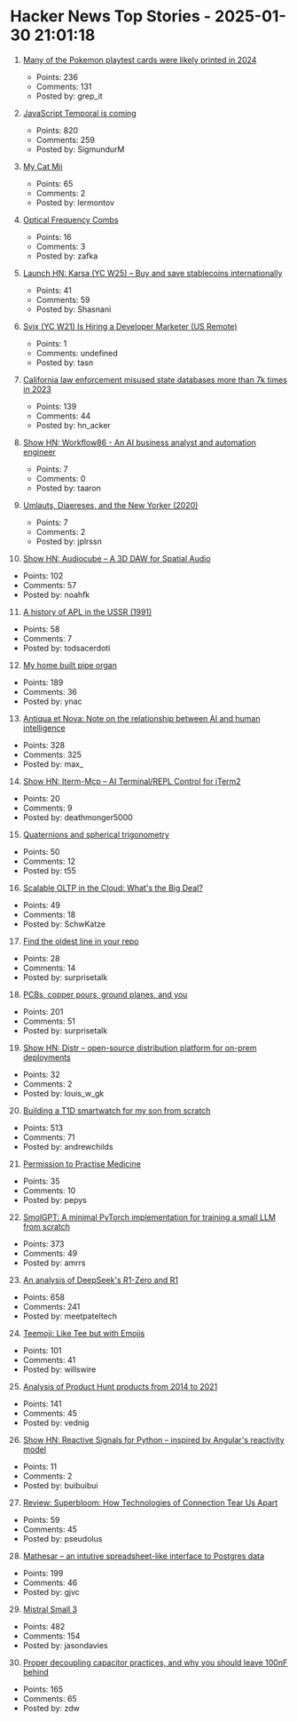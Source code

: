 # Hacker News Top Stories - 2025-01-30 21:01:18

1. [Many of the Pokemon playtest cards were likely printed in 2024](https://www.elitefourum.com/t/many-of-the-pokemon-playtest-cards-were-likely-printed-in-2024/52421)
   - Points: 236
   - Comments: 131
   - Posted by: grep_it

2. [JavaScript Temporal is coming](https://developer.mozilla.org/en-US/blog/javascript-temporal-is-coming/)
   - Points: 820
   - Comments: 259
   - Posted by: SigmundurM

3. [My Cat Mii](https://www.theparisreview.org/blog/2025/01/20/my-cat-mii/)
   - Points: 65
   - Comments: 2
   - Posted by: lermontov

4. [Optical Frequency Combs](https://www.nist.gov/topics/physics/optical-frequency-combs)
   - Points: 16
   - Comments: 3
   - Posted by: zafka

5. [Launch HN: Karsa (YC W25) – Buy and save stablecoins internationally](undefined)
   - Points: 41
   - Comments: 59
   - Posted by: Shasnani

6. [Svix (YC W21) Is Hiring a Developer Marketer (US Remote)](https://www.svix.com/careers/)
   - Points: 1
   - Comments: undefined
   - Posted by: tasn

7. [California law enforcement misused state databases more than 7k times in 2023](https://www.eff.org/deeplinks/2025/01/california-police-misused-state-databases-more-7000-times-2023)
   - Points: 139
   - Comments: 44
   - Posted by: hn_acker

8. [Show HN: Workflow86 - An AI business analyst and automation engineer](https://www.workflow86.com/)
   - Points: 7
   - Comments: 0
   - Posted by: taaron

9. [Umlauts, Diaereses, and the New Yorker (2020)](https://www.arrantpedantry.com/2020/03/24/umlauts-diaereses-and-the-new-yorker/)
   - Points: 7
   - Comments: 2
   - Posted by: jplrssn

10. [Show HN: Audiocube – A 3D DAW for Spatial Audio](https://www.audiocube.app)
   - Points: 102
   - Comments: 57
   - Posted by: noahfk

11. [A history of APL in the USSR (1991)](https://dl.acm.org/doi/10.1145/130647.130656)
   - Points: 58
   - Comments: 7
   - Posted by: todsacerdoti

12. [My home built pipe organ](https://www.sentex.ca/~mwandel/organ/organ.html)
   - Points: 189
   - Comments: 36
   - Posted by: ynac

13. [Antiqua et Nova: Note on the relationship between AI and human intelligence](https://www.vatican.va/roman_curia/congregations/cfaith/documents/rc_ddf_doc_20250128_antiqua-et-nova_en.html)
   - Points: 328
   - Comments: 325
   - Posted by: max_

14. [Show HN: Iterm-Mcp – AI Terminal/REPL Control for iTerm2](https://github.com/ferrislucas/iterm-mcp)
   - Points: 20
   - Comments: 9
   - Posted by: deathmonger5000

15. [Quaternions and spherical trigonometry](https://terrytao.wordpress.com/2024/12/19/quaternions-and-spherical-trigonometry/)
   - Points: 50
   - Comments: 12
   - Posted by: t55

16. [Scalable OLTP in the Cloud: What's the Big Deal?](http://muratbuffalo.blogspot.com/2024/01/scalable-oltp-in-cloud-whats-big-deal.html)
   - Points: 49
   - Comments: 18
   - Posted by: SchwKatze

17. [Find the oldest line in your repo](https://milofultz.com/2025-01-26-find-the-oldest-line-in-your-repo.html)
   - Points: 28
   - Comments: 14
   - Posted by: surprisetalk

18. [PCBs, copper pours, ground planes, and you](https://lcamtuf.substack.com/p/pcbs-ground-planes-and-you)
   - Points: 201
   - Comments: 51
   - Posted by: surprisetalk

19. [Show HN: Distr – open-source distribution platform for on-prem deployments](https://github.com/glasskube/distr)
   - Points: 32
   - Comments: 2
   - Posted by: louis_w_gk

20. [Building a T1D smartwatch for my son from scratch](https://andrewchilds.com/posts/building-a-t1d-smartwatch-from-scratch)
   - Points: 513
   - Comments: 71
   - Posted by: andrewchilds

21. [Permission to Practise Medicine](https://blogs.bl.uk/digitisedmanuscripts/2025/01/permission-to-practise-medicine.html)
   - Points: 35
   - Comments: 10
   - Posted by: pepys

22. [SmolGPT: A minimal PyTorch implementation for training a small LLM from scratch](https://github.com/Om-Alve/smolGPT)
   - Points: 373
   - Comments: 49
   - Posted by: amrrs

23. [An analysis of DeepSeek's R1-Zero and R1](https://arcprize.org/blog/r1-zero-r1-results-analysis)
   - Points: 658
   - Comments: 241
   - Posted by: meetpateltech

24. [Teemoji: Like Tee but with Emojis](https://github.com/willswire/teemoji)
   - Points: 101
   - Comments: 41
   - Posted by: willswire

25. [Analysis of Product Hunt products from 2014 to 2021](https://components.one/posts/gamer-and-nihilist-product-hunt)
   - Points: 141
   - Comments: 45
   - Posted by: vednig

26. [Show HN: Reactive Signals for Python – inspired by Angular's reactivity model](https://github.com/buiapp/reaktiv)
   - Points: 11
   - Comments: 2
   - Posted by: buibuibui

27. [Review: Superbloom: How Technologies of Connection Tear Us Apart](https://lareviewofbooks.org/article/the-case-for-kicking-the-stone/)
   - Points: 59
   - Comments: 45
   - Posted by: pseudolus

28. [Mathesar – an intutive spreadsheet-like interface to Postgres data](https://github.com/mathesar-foundation/mathesar)
   - Points: 199
   - Comments: 46
   - Posted by: gjvc

29. [Mistral Small 3](https://mistral.ai/news/mistral-small-3/)
   - Points: 482
   - Comments: 154
   - Posted by: jasondavies

30. [Proper decoupling capacitor practices, and why you should leave 100nF behind](https://codeinsecurity.wordpress.com/2025/01/25/proper-decoupling-practices-and-why-you-should-leave-100nf-behind/)
   - Points: 165
   - Comments: 65
   - Posted by: zdw

